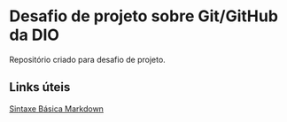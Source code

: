 # Desafio de projeto sobre Git/GitHub da DIO
Repositório criado para desafio de projeto.

## Links úteis
[Sintaxe Básica Markdown](https://www.markdownguide.org/basic-syntax/)
